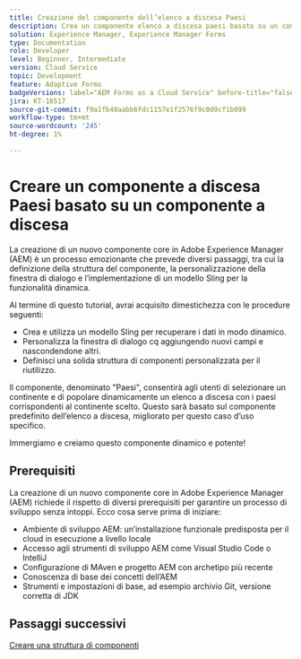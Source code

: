 ```yaml
---
title: Creazione del componente dell’elenco a discesa Paesi
description: Crea un componente elenco a discesa paesi basato su un componente elenco a discesa principale di AEM Forms.
solution: Experience Manager, Experience Manager Forms
type: Documentation
role: Developer
level: Beginner, Intermediate
version: Cloud Service
topic: Development
feature: Adaptive Forms
badgeVersions: label="AEM Forms as a Cloud Service" before-title="false"
jira: KT-16517
source-git-commit: f9a1fb40aabb6fdc1157e1f2576f9c0d9cf1b099
workflow-type: tm+mt
source-wordcount: '245'
ht-degree: 1%

---
```


# Creare un componente a discesa Paesi basato su un componente a discesa

La creazione di un nuovo componente core in Adobe Experience Manager (AEM) è un processo emozionante che prevede diversi passaggi, tra cui la definizione della struttura del componente, la personalizzazione della finestra di dialogo e l’implementazione di un modello Sling per la funzionalità dinamica.

Al termine di questo tutorial, avrai acquisito dimestichezza con le procedure seguenti:

* Crea e utilizza un modello Sling per recuperare i dati in modo dinamico.
* Personalizza la finestra di dialogo cq aggiungendo nuovi campi e nascondendone altri.
* Definisci una solida struttura di componenti personalizzata per il riutilizzo.

Il componente, denominato &quot;Paesi&quot;, consentirà agli utenti di selezionare un continente e di popolare dinamicamente un elenco a discesa con i paesi corrispondenti al continente scelto. Questo sarà basato sul componente predefinito dell’elenco a discesa, migliorato per questo caso d’uso specifico.

Immergiamo e creiamo questo componente dinamico e potente!

## Prerequisiti

La creazione di un nuovo componente core in Adobe Experience Manager (AEM) richiede il rispetto di diversi prerequisiti per garantire un processo di sviluppo senza intoppi. Ecco cosa serve prima di iniziare:

* Ambiente di sviluppo AEM: un’installazione funzionale predisposta per il cloud in esecuzione a livello locale
* Accesso agli strumenti di sviluppo AEM come Visual Studio Code o IntelliJ
* Configurazione di MAven e progetto AEM con archetipo più recente
* Conoscenza di base dei concetti dell’AEM
* Strumenti e impostazioni di base, ad esempio archivio Git, versione corretta di JDK


## Passaggi successivi

[Creare una struttura di componenti](./component.md)
